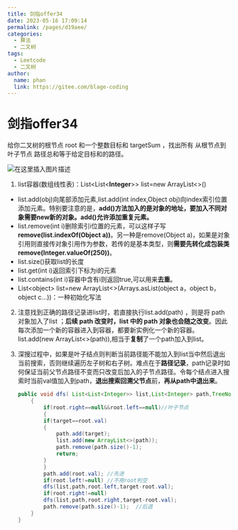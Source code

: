 ```yaml
---
title: 剑指offer34
date: 2023-05-16 17:09:14
permalink: /pages/d19aee/
categories:
  - 算法
  - 二叉树
tags:
  - Leetcode
  - 二叉树
author: 
  name: phan
  link: https://gitee.com/blage-coding
---
```

# 剑指offer34

给你二叉树的根节点 root 和一个整数目标和 targetSum ，找出所有 从根节点到叶子节点 路径总和等于给定目标和的路径。

![在这里插入图片描述](https://cdn.staticaly.com/gh/blage-coding/picx-images-hosting@master/20230516/aa825d43492f4e8894e6a3df3516a04e[1].3ntzc4vmmlm0.webp?x-oss-process=image/watermark,type_d3F5LXplbmhlaQ,shadow_50,text_Q1NETiBA5LiA5ZuiIOeznw==,size_2,color_FFFFFF,t_70,g_se,x_16#pic_center)
1. list容器(数组线性表)：List<List\<**Integer**>> list=new ArrayList<>()
 - list.add(obj)向尾部添加元素,list.add(int index,Object obj)向index索引位置添加元素。特别要注意的是，**add()方法加入的是对象的地址，要加入不同对象需要new新的对象。add()允许添加重复元素。**
 - list.remove(int i)删除索引i位置的元素，可以这样子写**remove(list.indexOf(Object a))**。另一种是remove(Object a)，如果是对象引用则直接传对象引用作为参数，若传的是基本类型，则**需要先转化成包装类remove(Integer.valueOf(250))**。
 - list.size()获取list的长度
 - list.get(int i)返回索引下标为i的元素
 - list.contains(int i)容器中含有i则返回true,可以用来**去重**。
 - List\<object> list=new ArrayList<>(Arrays.asList(object a，object b，object c...))：一种初始化写法

2. 注意找到正确的路径记录进list时，若直接执行list.add(path) ，则是将 path 对象加入了list ；**后续 path 改变时，list 中的 path 对象也会随之改变**。因此每次添加一个新的容器进入到容器，都要新实例化一个新的容器。list.add(new ArrayList<>(path)),相当于**复制**了一个path加入到list。

3. 深搜过程中，如果是叶子结点则判断当前路径能不能加入到list当中然后退出当前搜索，否则继续遍历左子树和右子树。难点在于**路径记录**，path记录时如何保证当前父节点路径不变而只改变后加入的子节点路径。令每个结点进入搜索时当前val值加入到path，**退出搜索回溯父节点**前，**再从path中退出来**。                        

   ```java
   public void dfs( List<List<Integer>> list,List<Integer> path,TreeNode root,int target)  //注意整形Integer首字母要大写
       {
           if(root.right==null&&root.left==null)//叶子节点
           {
           if(target==root.val)
           {
               path.add(target);
               list.add(new ArrayList<>(path));
               path.remove(path.size()-1);
               return;
           }
           }       
           path.add(root.val); //先进
           if(root.left!=null) //不用root判空
           dfs(list,path,root.left,target-root.val);
           if(root.right!=null)
           dfs(list,path,root.right,target-root.val);
           path.remove(path.size()-1);  //后退
       }
   }
   ```
